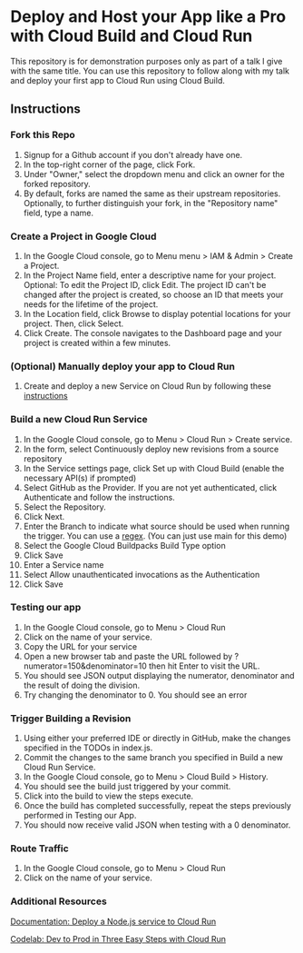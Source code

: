 # Deploy and Host your App like a Pro with Cloud Build and Cloud Run

This repository is for demonstration purposes only as part of a talk I give with the same title. You can use this repository to follow along with my talk and deploy your first app to Cloud Run using Cloud Build.

## Instructions

### Fork this Repo
1. Signup for a Github account if you don't already have one.
2. In the top-right corner of the page, click Fork.
3. Under "Owner," select the dropdown menu and click an owner for the forked repository.
4. By default, forks are named the same as their upstream repositories. Optionally, to further distinguish your fork, in the "Repository name" field, type a name.

### Create a Project in Google Cloud
1. In the Google Cloud console, go to Menu menu > IAM & Admin > Create a Project.
2. In the Project Name field, enter a descriptive name for your project.
Optional: To edit the Project ID, click Edit. The project ID can't be changed after the project is created, so choose an ID that meets your needs for the lifetime of the project.
3. In the Location field, click Browse to display potential locations for your project. Then, click Select.
4. Click Create. The console navigates to the Dashboard page and your project is created within a few minutes.

### (Optional) Manually deploy your app to Cloud Run
1. Create and deploy a new Service on Cloud Run by following these [instructions](https://cloud.google.com/run/docs/deploying)

### Build a new Cloud Run Service
1. In the Google Cloud console, go to Menu > Cloud Run > Create service.
2. In the form, select Continuously deploy new revisions from a source repository
3. In the Service settings page, click Set up with Cloud Build (enable the necessary API(s) if prompted)
4. Select GitHub as the Provider. If you are not yet authenticated, click Authenticate and follow the instructions.
5. Select the Repository.
6. Click Next.
7. Enter the Branch to indicate what source should be used when running the trigger. You can use a [regex](https://github.com/google/re2/wiki/Syntax). (You can just use main for this demo)
8. Select the Google Cloud Buildpacks Build Type option
9. Click Save
10. Enter a Service name
11. Select Allow unauthenticated invocations as the Authentication
12. Click Save


### Testing our app
1. In the Google Cloud console, go to Menu > Cloud Run
2. Click on the name of your service.
3. Copy the URL for your service
4. Open a new browser tab and paste the URL followed by ?numerator=150&denominator=10 then hit Enter to visit the URL.
5. You should see JSON output displaying the numerator, denominator and the result of doing the division.
6. Try changing the denominator to 0. You should see an error

### Trigger Building a Revision
1. Using either your preferred IDE or directly in GitHub, make the changes specified in the TODOs in index.js.  
2. Commit the changes to the same branch you specified in Build a new Cloud Run Service.
3. In the Google Cloud console, go to Menu > Cloud Build > History.
4. You should see the build just triggered by your commit.
5. Click into the build to view the steps execute.
6. Once the build has completed successfully, repeat the steps previously performed in Testing our App.
7. You should now receive valid JSON when testing with a 0 denominator.


### Route Traffic
1. In the Google Cloud console, go to Menu > Cloud Run
2. Click on the name of your service.



### Additional Resources

[Documentation: Deploy a Node.js service to Cloud Run](https://cloud.google.com/run/docs/quickstarts/build-and-deploy/deploy-nodejs-service)

[Codelab: Dev to Prod in Three Easy Steps with Cloud Run](https://codelabs.developers.google.com/codelabs/cloud-run-dev2prod)